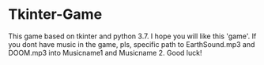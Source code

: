 # Tkinter-Game

This game based on tkinter and python 3.7. I hope you  will like this 'game'. If you dont have music in the game, pls, specific path to EarthSound.mp3 and DOOM.mp3 into Musicname1 and Musicname 2. Good luck!
